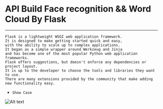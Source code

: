 # API Build Face recognition && Word Cloud By Flask

****
 
    Flask is a lightweight WSGI web application framework. 
    It is designed to make getting started quick and easy, 
    with the ability to scale up to complex applications. 
    It began as a simple wrapper around Werkzeug and Jinja
    and has become one of the most popular Python web application frameworks.
    Flask offers suggestions, but doesn't enforce any dependencies or project layout. 
    It is up to the developer to choose the tools and libraries they want to use.
    There are many extensions provided by the community that make adding new functionality easy.



- `Show Case`

![Alt text](https://github.com/watcharap0n/dlib-dc/blob/main/static/github/api.png?raw=true "Title")
